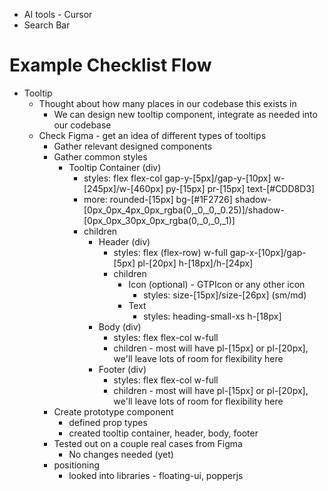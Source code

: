 - AI tools - Cursor
- Search Bar

# Example Checklist Flow
- Tooltip
  - Thought about how many places in our codebase this exists in
    - We can design new tooltip component, integrate as needed into our codebase
  - Check Figma - get an idea of different types of tooltips
    - Gather relevant designed components
    - Gather common styles
      - Tooltip Container (div)
        - styles: flex flex-col gap-y-[5px]/gap-y-[10px] w-[245px]/w-[460px] py-[15px] pr-[15px] text-[#CDD8D3]
        - more: rounded-[15px] bg-[#1F2726] shadow-[0px_0px_4px_0px_rgba(0,_0,_0,_0.25)]/shadow-[0px_0px_30px_0px_rgba(0,_0,_0,_1)]
        - children
          - Header (div)
            - styles: flex (flex-row) w-full gap-x-[10px]/gap-[5px] pl-[20px] h-[18px]/h-[24px]
            - children
              - Icon (optional) - GTPIcon or any other icon
                - styles: size-[15px]/size-[26px] (sm/md)
              - Text
                - styles: heading-small-xs h-[18px]
          - Body (div)
            - styles: flex flex-col w-full
            - children - most will have pl-[15px] or pl-[20px], we'll leave lots of room for flexibility here
          - Footer (div)
            - styles: flex flex-col w-full
            - children - most will have pl-[15px] or pl-[20px], we'll leave lots of room for flexibility here
    - Create prototype component
      - defined prop types
      - created tooltip container, header, body, footer
    - Tested out on a couple real cases from Figma
      - No changes needed (yet)
    - positioning
      - looked into libraries - floating-ui, popperjs
        
            
          